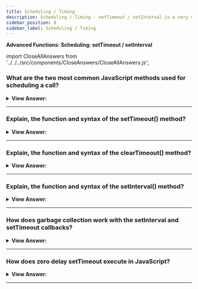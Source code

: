 ```yaml
---
title: Scheduling / Timing
description: Scheduling / Timing - setTimeout / setInterval is a very common interview question.
sidebar_position: 8
sidebar_label: Scheduling / Timing
---
```


**Advanced Functions: Scheduling: setTimeout / setInterval**

import CloseAllAnswers from '../../../src/components/CloseAnswers/CloseAllAnswers.js';

<CloseAllAnswers />

### What are the two most common JavaScript methods used for scheduling a call?

<details>
  <summary><strong>View Answer:</strong></summary>
  <div>
  <div><strong>Interview Response:</strong> There are two methods that are commonly used for scheduling calls in JavaScript including the setTimeout and setInterval methods. setTimeout allows us to run a function once after the interval of time. setInterval allows us to run a function repeatedly, starting after the interval of time, then repeating it continuously. Both methods are useful when you need to schedule specific events or actions in JavaScript.</div><br />
  <div><strong>Technical Response:</strong> There are two methods that are commonly used for scheduling calls in JavaScript including the setTimeout and setInterval methods. setTimeout allows us to run a function once after the interval of time. setInterval allows us to run a function repeatedly, starting after the interval of time, then repeating continuously at that interval. Both methods are useful when you need to schedule specific events or actions in JavaScript. These methods are not a part of JavaScript specification. But most environments have the internal scheduler and provide these methods. They are supported in all browsers and Node.js. Both methods are part of the WindowOrGlobalScope interface as a specification.
  </div>
  </div>
</details>

---

### Explain, the function and syntax of the setTimeout() method?

<details>
  <summary><strong>View Answer:</strong></summary>
  <div>
  <div><strong>Interview Response:</strong> The setTimeout method sets a timer which executes a function or piece of code once the timer expires. It takes several arguments and parameters including the callback function, delay time, and optional parameters. The delay time is optional and can be set in milliseconds of time, but it must be a positive integer. The optional parameters can be used to set values in the callback.</div><br />
  <div><strong>Technical Response:</strong> The setTimeout() method of the WindowOrWorkerGlobalScope mixin (and successor to Window.setTimeout()) sets a timer which executes a function or specified piece of code once the timer expires. Parameters include the func/code, delay (optional), and some optional arguments. The func / code is required but delay and optional arguments are not. If the delay parameter is omitted, a value of 0 is used, meaning execute immediately, or more accurately, the next event cycle. Note that in either case, the actual delay may be longer than intended. The returned timerID is a positive integer value which identifies the timer created by the call to setTimeout(); this value can be passed to clearTimeout() to cancel the timeout.
  </div><br />
  <div><strong className="codeExample">Code Example:</strong><br /><br />

<strong>Syntax: </strong> let timerId = setTimeout(func|code, [delay], [arg1], [arg2], ...);<br /><br />

  <div></div>

```js
function sayHi() {
  alert('Hello');
}

setTimeout(sayHi, 1000);

// setTimeout without arguments:

function sayHi(phrase, who) {
  alert(phrase + ', ' + who);
}

setTimeout(sayHi, 1000, 'Hello', 'John'); // Hello, John

// Arrow function implementation
setTimeout(() => alert('Hello'), 1000);
```

  </div>

:::note
We can use the clearTimeout method to clear setTimeout in our code.
:::

  </div>
</details>

---

### Explain, the function and syntax of the clearTimeout() method?

<details>
  <summary><strong>View Answer:</strong></summary>
  <div>
  <div><strong>Interview Response:</strong> The clearTimeout method clears a timer set with the setTimeout method. The timer value returned by setTimeout is used as the parameter for the clearTimeout method.
</div><br />
  <div><strong className="codeExample">Code Example:</strong><br /><br />

  <div></div>

```js
let timerID = setTimeout(() => alert('never happens'), 1000);
alert(timerID); // timer identifier

clearTimeout(timerID);
alert(timerID); // same identifier (does not become null after canceling)
```

:::note
It's worth noting that the pool of IDs used by setTimeout() and setInterval() are shared, which means you can technically use clearTimeout() and clearInterval() interchangeably. However, for clarity, you should avoid doing so.
:::

  </div>
  </div>
</details>

---

### Explain, the function and syntax of the setInterval() method?

<details>
  <summary><strong>View Answer:</strong></summary>
  <div>
  <div><strong>Interview Response:</strong> The setInterval method sets an interval which executes a function or piece of code repeatedly until the interval cleared using the clearInterval method. It takes several arguments and parameters including the callback function, interval time, and optional parameters. The interval delay time is optional and can be set in milliseconds of time to control the interval delay, but it must be a positive integer. The optional parameters can be used to set values in the callback function.</div><br />
  <div><strong>Technical Response:</strong> The setInterval method has the same syntax as setTimeout. Parameters include the func/code, delay (optional), and some optional arguments. The func / code is required but delay and optional arguments are not. The time, in milliseconds (thousandths of a second), the timer should delay in between executions of the specified function or code. See Delay restrictions below for details on the permitted range of delay values. All arguments have the same meaning. But unlike setTimeout it runs the function not only once, but regularly after the given interval of time. To stop further calls, we should call clearInterval(timerId).
  </div><br />
  <div><strong className="codeExample">Code Example:</strong><br /><br />

<strong>Syntax: </strong> let timerId = setInterval(func|code, [delay], [arg1], [arg2], ...);<br /><br />

  <div></div>

```js
// repeat with the interval of 2 seconds
let timerId = setInterval(() => alert('tick'), 2000);

// after 5 seconds stop
setTimeout(() => {
  clearInterval(timerId);
  alert('stop');
}, 5000);
```

  </div>
  </div>
</details>

---

### How does garbage collection work with the setInterval and setTimeout callbacks?

<details>
  <summary><strong>View Answer:</strong></summary>
  <div>
  <div><strong>Interview Response:</strong> When a function is passed in setInterval or setTimeout, an internal reference is created to it and saved in the scheduler. It prevents the function from being garbage collected, even if there are no other references to it. For setInterval the function stays in memory until clearInterval is called, but for setTimeout the variables are alive until the callback is complete.</div><br />
  <div><strong>Technical Response:</strong> When a function is passed in setInterval/setTimeout, an internal reference is created to it and saved in the scheduler. It prevents the function from being garbage collected, even if there are no other references to it. For setInterval the function stays in memory until clearInterval is called. There is a side-effect. A function references the outer lexical environment, so, while it lives, outer variables live too. They may take much more memory than the function itself. So, when we do not need the scheduled function anymore, it is better to cancel it, even if it is small.
  </div><br />
  <div><strong className="codeExample">Code Example:</strong><br /><br />

  <div></div>

```js
// the function stays in memory until the scheduler calls it
setTimeout(function() {...}, 100);
```

:::note
There is a side-effect. A function references the outer lexical environment, so, while it lives, outer variables live too. They may take much more memory than the function itself. So, when we do not need the scheduled function anymore, it is better to cancel it, even if it’s very small.
:::

  </div>
  </div>
</details>

---

### How does zero delay setTimeout execute in JavaScript?

<details>
  <summary><strong>View Answer:</strong></summary>
  <div>
  <div><strong>Interview Response:</strong> In JavaScript, zero delay setTimeout schedules the execution of the function call after the current execution is complete. The function is scheduled to run after the current script.
</div><br />
  <div><strong className="codeExample">Code Example:</strong><br /><br />

  <div></div>

```js
setTimeout(() => alert('World')); // returns second

alert('Hello'); // returns first
```

:::note
There are also advanced browser-related use cases of zero-delay timeout such as splitting CPU-hungry tasks.
:::

  </div>
  </div>
</details>

---
